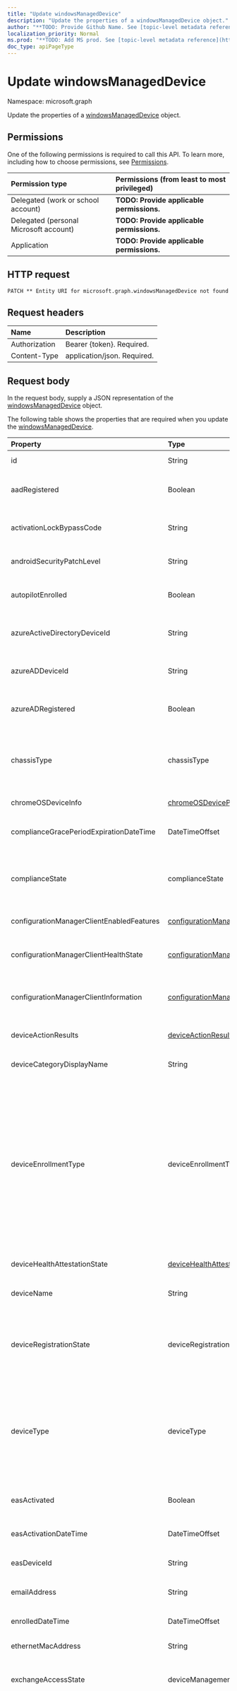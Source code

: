 ```yaml
---
title: "Update windowsManagedDevice"
description: "Update the properties of a windowsManagedDevice object."
author: "**TODO: Provide Github Name. See [topic-level metadata reference](https://msgo.azurewebsites.net/add/document/guidelines/metadata.html#topic-level-metadata)**"
localization_priority: Normal
ms.prod: "**TODO: Add MS prod. See [topic-level metadata reference](https://msgo.azurewebsites.net/add/document/guidelines/metadata.html#topic-level-metadata)**"
doc_type: apiPageType
---
```


# Update windowsManagedDevice
Namespace: microsoft.graph



Update the properties of a [windowsManagedDevice](../resources/windowsmanageddevice.md) object.

## Permissions
One of the following permissions is required to call this API. To learn more, including how to choose permissions, see [Permissions](/graph/permissions-reference).

|Permission type|Permissions (from least to most privileged)|
|:---|:---|
|Delegated (work or school account)|**TODO: Provide applicable permissions.**|
|Delegated (personal Microsoft account)|**TODO: Provide applicable permissions.**|
|Application|**TODO: Provide applicable permissions.**|

## HTTP request

<!-- {
  "blockType": "ignored"
}
-->
``` http
PATCH ** Entity URI for microsoft.graph.windowsManagedDevice not found
```

## Request headers
|Name|Description|
|:---|:---|
|Authorization|Bearer {token}. Required.|
|Content-Type|application/json. Required.|

## Request body
In the request body, supply a JSON representation of the [windowsManagedDevice](../resources/windowsmanageddevice.md) object.

The following table shows the properties that are required when you update the [windowsManagedDevice](../resources/windowsmanageddevice.md).

|Property|Type|Description|
|:---|:---|:---|
|id|String|**TODO: Add Description** Inherited from [entity](../resources/entity.md)|
|aadRegistered|Boolean|Whether the device is Azure Active Directory registered. This property is read-only. Inherited from [managedDevice](../resources/manageddevice.md)|
|activationLockBypassCode|String|Code that allows the Activation Lock on a device to be bypassed. This property is read-only. Inherited from [managedDevice](../resources/manageddevice.md)|
|androidSecurityPatchLevel|String|Android security patch level. This property is read-only. Inherited from [managedDevice](../resources/manageddevice.md)|
|autopilotEnrolled|Boolean|Reports if the managed device is enrolled via auto-pilot. This property is read-only. Inherited from [managedDevice](../resources/manageddevice.md)|
|azureActiveDirectoryDeviceId|String|The unique identifier for the Azure Active Directory device. Read only. This property is read-only. Inherited from [managedDevice](../resources/manageddevice.md)|
|azureADDeviceId|String|The unique identifier for the Azure Active Directory device. Read only. This property is read-only. Inherited from [managedDevice](../resources/manageddevice.md)|
|azureADRegistered|Boolean|Whether the device is Azure Active Directory registered. This property is read-only. Inherited from [managedDevice](../resources/manageddevice.md)|
|chassisType|chassisType|Chassis type of the device. This property is read-only. Inherited from [managedDevice](../resources/manageddevice.md). Possible values are: `unknown`, `desktop`, `laptop`, `worksWorkstation`, `enterpriseServer`, `phone`, `tablet`, `mobileOther`, `mobileUnknown`.|
|chromeOSDeviceInfo|[chromeOSDeviceProperty](../resources/chromeosdeviceproperty.md) collection|List of properties of the ChromeOS Device. Inherited from [managedDevice](../resources/manageddevice.md)|
|complianceGracePeriodExpirationDateTime|DateTimeOffset|The DateTime when device compliance grace period expires. This property is read-only. Inherited from [managedDevice](../resources/manageddevice.md)|
|complianceState|complianceState|Compliance state of the device. This property is read-only. Inherited from [managedDevice](../resources/manageddevice.md). Possible values are: `unknown`, `compliant`, `noncompliant`, `conflict`, `error`, `inGracePeriod`, `configManager`.|
|configurationManagerClientEnabledFeatures|[configurationManagerClientEnabledFeatures](../resources/configurationmanagerclientenabledfeatures.md)|ConfigrMgr client enabled features. This property is read-only. Inherited from [managedDevice](../resources/manageddevice.md)|
|configurationManagerClientHealthState|[configurationManagerClientHealthState](../resources/configurationmanagerclienthealthstate.md)|Configuration manager client health state, valid only for devices managed by MDM/ConfigMgr Agent Inherited from [managedDevice](../resources/manageddevice.md)|
|configurationManagerClientInformation|[configurationManagerClientInformation](../resources/configurationmanagerclientinformation.md)|Configuration manager client information, valid only for devices managed, duel-managed or tri-managed by ConfigMgr Agent Inherited from [managedDevice](../resources/manageddevice.md)|
|deviceActionResults|[deviceActionResult](../resources/deviceactionresult.md) collection|List of ComplexType deviceActionResult objects. This property is read-only. Inherited from [managedDevice](../resources/manageddevice.md)|
|deviceCategoryDisplayName|String|Device category display name. This property is read-only. Inherited from [managedDevice](../resources/manageddevice.md)|
|deviceEnrollmentType|deviceEnrollmentType|Enrollment type of the device. This property is read-only. Inherited from [managedDevice](../resources/manageddevice.md). Possible values are: `unknown`, `userEnrollment`, `deviceEnrollmentManager`, `appleBulkWithUser`, `appleBulkWithoutUser`, `windowsAzureADJoin`, `windowsBulkUserless`, `windowsAutoEnrollment`, `windowsBulkAzureDomainJoin`, `windowsCoManagement`, `windowsAzureADJoinUsingDeviceAuth`, `appleUserEnrollment`, `appleUserEnrollmentWithServiceAccount`, `azureAdJoinUsingAzureVmExtension`, `androidEnterpriseDedicatedDevice`, `androidEnterpriseFullyManaged`, `androidEnterpriseCorporateWorkProfile`.|
|deviceHealthAttestationState|[deviceHealthAttestationState](../resources/devicehealthattestationstate.md)|The device health attestation state. This property is read-only. Inherited from [managedDevice](../resources/manageddevice.md)|
|deviceName|String|Name of the device. This property is read-only. Inherited from [managedDevice](../resources/manageddevice.md)|
|deviceRegistrationState|deviceRegistrationState|Device registration state. This property is read-only. Inherited from [managedDevice](../resources/manageddevice.md). Possible values are: `notRegistered`, `registered`, `revoked`, `keyConflict`, `approvalPending`, `certificateReset`, `notRegisteredPendingEnrollment`, `unknown`.|
|deviceType|deviceType|Platform of the device. This property is read-only. Inherited from [managedDevice](../resources/manageddevice.md). Possible values are: `desktop`, `windowsRT`, `winMO6`, `nokia`, `windowsPhone`, `mac`, `winCE`, `winEmbedded`, `iPhone`, `iPad`, `iPod`, `android`, `iSocConsumer`, `unix`, `macMDM`, `holoLens`, `surfaceHub`, `androidForWork`, `androidEnterprise`, `windows10x`, `androidnGMS`, `chromeOS`, `linux`, `blackberry`, `palm`, `unknown`, `cloudPC`.|
|easActivated|Boolean|Whether the device is Exchange ActiveSync activated. This property is read-only. Inherited from [managedDevice](../resources/manageddevice.md)|
|easActivationDateTime|DateTimeOffset|Exchange ActivationSync activation time of the device. This property is read-only. Inherited from [managedDevice](../resources/manageddevice.md)|
|easDeviceId|String|Exchange ActiveSync Id of the device. This property is read-only. Inherited from [managedDevice](../resources/manageddevice.md)|
|emailAddress|String|Email(s) for the user associated with the device. This property is read-only. Inherited from [managedDevice](../resources/manageddevice.md)|
|enrolledDateTime|DateTimeOffset|Enrollment time of the device. This property is read-only. Inherited from [managedDevice](../resources/manageddevice.md)|
|ethernetMacAddress|String|Ethernet MAC. This property is read-only. Inherited from [managedDevice](../resources/manageddevice.md)|
|exchangeAccessState|deviceManagementExchangeAccessState|The Access State of the device in Exchange. This property is read-only. Inherited from [managedDevice](../resources/manageddevice.md). Possible values are: `none`, `unknown`, `allowed`, `blocked`, `quarantined`.|
|exchangeAccessStateReason|deviceManagementExchangeAccessStateReason|The reason for the device's access state in Exchange. This property is read-only. Inherited from [managedDevice](../resources/manageddevice.md). Possible values are: `none`, `unknown`, `exchangeGlobalRule`, `exchangeIndividualRule`, `exchangeDeviceRule`, `exchangeUpgrade`, `exchangeMailboxPolicy`, `other`, `compliant`, `notCompliant`, `notEnrolled`, `unknownLocation`, `mfaRequired`, `azureADBlockDueToAccessPolicy`, `compromisedPassword`, `deviceNotKnownWithManagedApp`.|
|exchangeLastSuccessfulSyncDateTime|DateTimeOffset|Last time the device contacted Exchange. This property is read-only. Inherited from [managedDevice](../resources/manageddevice.md)|
|freeStorageSpaceInBytes|Int64|Free Storage in Bytes. This property is read-only. Inherited from [managedDevice](../resources/manageddevice.md)|
|hardwareInformation|[hardwareInformation](../resources/hardwareinformation.md)|The hardward details for the device.  Includes information such as storage space, manufacturer, serial number, etc. This property is read-only. Inherited from [managedDevice](../resources/manageddevice.md)|
|iccid|String|Integrated Circuit Card Identifier, it is A SIM card's unique identification number. This property is read-only. Inherited from [managedDevice](../resources/manageddevice.md)|
|imei|String|IMEI. This property is read-only. Inherited from [managedDevice](../resources/manageddevice.md)|
|isEncrypted|Boolean|Device encryption status. This property is read-only. Inherited from [managedDevice](../resources/manageddevice.md)|
|isSupervised|Boolean|Device supervised status. This property is read-only. Inherited from [managedDevice](../resources/manageddevice.md)|
|jailBroken|String|whether the device is jail broken or rooted. This property is read-only. Inherited from [managedDevice](../resources/manageddevice.md)|
|joinType|joinType|Device join type Inherited from [managedDevice](../resources/manageddevice.md). Possible values are: `unknown`, `azureADJoined`, `azureADRegistered`, `hybridAzureADJoined`.|
|lastSyncDateTime|DateTimeOffset|The date and time that the device last completed a successful sync with Intune. This property is read-only. Inherited from [managedDevice](../resources/manageddevice.md)|
|lostModeState|lostModeState|Indicates if Lost mode is enabled or disabled. This property is read-only. Inherited from [managedDevice](../resources/manageddevice.md). Possible values are: `disabled`, `enabled`.|
|managedDeviceName|String|Automatically generated name to identify a device. Can be overwritten to a user friendly name. Inherited from [managedDevice](../resources/manageddevice.md)|
|managedDeviceOwnerType|managedDeviceOwnerType|Ownership of the device. Can be 'company' or 'personal' Inherited from [managedDevice](../resources/manageddevice.md). Possible values are: `unknown`, `company`, `personal`.|
|managementAgent|managementAgentType|Management channel of the device. Intune, EAS, etc. This property is read-only. Inherited from [managedDevice](../resources/manageddevice.md). Possible values are: `eas`, `mdm`, `easMdm`, `intuneClient`, `easIntuneClient`, `configurationManagerClient`, `configurationManagerClientMdm`, `configurationManagerClientMdmEas`, `unknown`, `jamf`, `googleCloudDevicePolicyController`, `microsoft365ManagedMdm`, `windowsManagementCloudApi`.|
|managementCertificateExpirationDate|DateTimeOffset|Reports device management certificate expiration date. This property is read-only. Inherited from [managedDevice](../resources/manageddevice.md)|
|managementFeatures|managedDeviceManagementFeatures|Device management features Inherited from [managedDevice](../resources/manageddevice.md). Possible values are: `none`, `microsoftManagedDesktop`.|
|managementState|managementState|Management state of the device. This property is read-only. Inherited from [managedDevice](../resources/manageddevice.md). Possible values are: `managed`, `retirePending`, `retireFailed`, `wipePending`, `wipeFailed`, `unhealthy`, `deletePending`, `retireIssued`, `wipeIssued`, `wipeCanceled`, `retireCanceled`, `discovered`.|
|manufacturer|String|Manufacturer of the device. This property is read-only. Inherited from [managedDevice](../resources/manageddevice.md)|
|meid|String|MEID. This property is read-only. Inherited from [managedDevice](../resources/manageddevice.md)|
|model|String|Model of the device. This property is read-only. Inherited from [managedDevice](../resources/manageddevice.md)|
|notes|String|Notes on the device created by IT Admin Inherited from [managedDevice](../resources/manageddevice.md)|
|operatingSystem|String|Operating system of the device. Windows, iOS, etc. This property is read-only. Inherited from [managedDevice](../resources/manageddevice.md)|
|osVersion|String|Operating system version of the device. This property is read-only. Inherited from [managedDevice](../resources/manageddevice.md)|
|ownerType|ownerType|Ownership of the device. Can be 'company' or 'personal' Inherited from [managedDevice](../resources/manageddevice.md). Possible values are: `unknown`, `company`, `personal`.|
|partnerReportedThreatState|managedDevicePartnerReportedHealthState|Indicates the threat state of a device when a Mobile Threat Defense partner is in use by the account and device. Read Only. This property is read-only. Inherited from [managedDevice](../resources/manageddevice.md). Possible values are: `unknown`, `activated`, `deactivated`, `secured`, `lowSeverity`, `mediumSeverity`, `highSeverity`, `unresponsive`, `compromised`, `misconfigured`.|
|phoneNumber|String|Phone number of the device. This property is read-only. Inherited from [managedDevice](../resources/manageddevice.md)|
|physicalMemoryInBytes|Int64|Total Memory in Bytes. This property is read-only. Inherited from [managedDevice](../resources/manageddevice.md)|
|preferMdmOverGroupPolicyAppliedDateTime|DateTimeOffset|Reports the DateTime the preferMdmOverGroupPolicy setting was set.  When set, the Intune MDM settings will override Group Policy settings if there is a conflict. Read Only. This property is read-only. Inherited from [managedDevice](../resources/manageddevice.md)|
|processorArchitecture|managedDeviceArchitecture|Processor architecture. This property is read-only. Inherited from [managedDevice](../resources/manageddevice.md). Possible values are: `unknown`, `x86`, `x64`, `arm`, `arM64`.|
|remoteAssistanceSessionErrorDetails|String|An error string that identifies issues when creating Remote Assistance session objects. This property is read-only. Inherited from [managedDevice](../resources/manageddevice.md)|
|remoteAssistanceSessionUrl|String|Url that allows a Remote Assistance session to be established with the device. This property is read-only. Inherited from [managedDevice](../resources/manageddevice.md)|
|requireUserEnrollmentApproval|Boolean|Reports if the managed iOS device is user approval enrollment. This property is read-only. Inherited from [managedDevice](../resources/manageddevice.md)|
|retireAfterDateTime|DateTimeOffset|Indicates the time after when a device will be auto retired because of scheduled action. This property is read-only. Inherited from [managedDevice](../resources/manageddevice.md)|
|roleScopeTagIds|String collection|List of Scope Tag IDs for this Device instance. Inherited from [managedDevice](../resources/manageddevice.md)|
|serialNumber|String|SerialNumber. This property is read-only. Inherited from [managedDevice](../resources/manageddevice.md)|
|skuFamily|String|Device sku family Inherited from [managedDevice](../resources/manageddevice.md)|
|skuNumber|Int32|Device sku number, see also: https://docs.microsoft.com/en-us/windows/win32/api/sysinfoapi/nf-sysinfoapi-getproductinfo. Valid values 0 to 2147483647. This property is read-only. Inherited from [managedDevice](../resources/manageddevice.md)|
|specificationVersion|String|Specification version. This property is read-only. Inherited from [managedDevice](../resources/manageddevice.md)|
|subscriberCarrier|String|Subscriber Carrier. This property is read-only. Inherited from [managedDevice](../resources/manageddevice.md)|
|totalStorageSpaceInBytes|Int64|Total Storage in Bytes. This property is read-only. Inherited from [managedDevice](../resources/manageddevice.md)|
|udid|String|Unique Device Identifier for iOS and macOS devices. This property is read-only. Inherited from [managedDevice](../resources/manageddevice.md)|
|userDisplayName|String|User display name. This property is read-only. Inherited from [managedDevice](../resources/manageddevice.md)|
|userId|String|Unique Identifier for the user associated with the device. This property is read-only. Inherited from [managedDevice](../resources/manageddevice.md)|
|userPrincipalName|String|Device user principal name. This property is read-only. Inherited from [managedDevice](../resources/manageddevice.md)|
|usersLoggedOn|[loggedOnUser](../resources/loggedonuser.md) collection|Indicates the last logged on users of a device. This property is read-only. Inherited from [managedDevice](../resources/manageddevice.md)|
|wiFiMacAddress|String|Wi-Fi MAC. This property is read-only. Inherited from [managedDevice](../resources/manageddevice.md)|
|windowsActiveMalwareCount|Int32|Count of active malware for this windows device. This property is read-only. Inherited from [managedDevice](../resources/manageddevice.md)|
|windowsRemediatedMalwareCount|Int32|Count of remediated malware for this windows device. This property is read-only. Inherited from [managedDevice](../resources/manageddevice.md)|



## Response

If successful, this method returns a `200 OK` response code and an updated [windowsManagedDevice](../resources/windowsmanageddevice.md) object in the response body.

## Examples

### Request
<!-- {
  "blockType": "request",
  "name": "update_windowsmanageddevice"
}
-->
``` http
PATCH https://graph.microsoft.com/v1.0** Entity URI for microsoft.graph.windowsManagedDevice not found
Content-Type: application/json
Content-length: 3448

{
  "@odata.type": "#microsoft.graph.windowsManagedDevice",
  "aadRegistered": "Boolean",
  "activationLockBypassCode": "String",
  "androidSecurityPatchLevel": "String",
  "autopilotEnrolled": "Boolean",
  "azureActiveDirectoryDeviceId": "String",
  "azureADDeviceId": "String",
  "azureADRegistered": "Boolean",
  "chassisType": "String",
  "chromeOSDeviceInfo": [
    {
      "@odata.type": "microsoft.graph.chromeOSDeviceProperty"
    }
  ],
  "complianceGracePeriodExpirationDateTime": "String (timestamp)",
  "complianceState": "String",
  "configurationManagerClientEnabledFeatures": {
    "@odata.type": "microsoft.graph.configurationManagerClientEnabledFeatures"
  },
  "configurationManagerClientHealthState": {
    "@odata.type": "microsoft.graph.configurationManagerClientHealthState"
  },
  "configurationManagerClientInformation": {
    "@odata.type": "microsoft.graph.configurationManagerClientInformation"
  },
  "deviceActionResults": [
    {
      "@odata.type": "microsoft.graph.deviceActionResult"
    }
  ],
  "deviceCategoryDisplayName": "String",
  "deviceEnrollmentType": "String",
  "deviceHealthAttestationState": {
    "@odata.type": "microsoft.graph.deviceHealthAttestationState"
  },
  "deviceName": "String",
  "deviceRegistrationState": "String",
  "deviceType": "String",
  "easActivated": "Boolean",
  "easActivationDateTime": "String (timestamp)",
  "easDeviceId": "String",
  "emailAddress": "String",
  "enrolledDateTime": "String (timestamp)",
  "ethernetMacAddress": "String",
  "exchangeAccessState": "String",
  "exchangeAccessStateReason": "String",
  "exchangeLastSuccessfulSyncDateTime": "String (timestamp)",
  "freeStorageSpaceInBytes": "Integer",
  "hardwareInformation": {
    "@odata.type": "microsoft.graph.hardwareInformation"
  },
  "iccid": "String",
  "imei": "String",
  "isEncrypted": "Boolean",
  "isSupervised": "Boolean",
  "jailBroken": "String",
  "joinType": "String",
  "lastSyncDateTime": "String (timestamp)",
  "lostModeState": "String",
  "managedDeviceName": "String",
  "managedDeviceOwnerType": "String",
  "managementAgent": "String",
  "managementCertificateExpirationDate": "String (timestamp)",
  "managementFeatures": "String",
  "managementState": "String",
  "manufacturer": "String",
  "meid": "String",
  "model": "String",
  "notes": "String",
  "operatingSystem": "String",
  "osVersion": "String",
  "ownerType": "String",
  "partnerReportedThreatState": "String",
  "phoneNumber": "String",
  "physicalMemoryInBytes": "Integer",
  "preferMdmOverGroupPolicyAppliedDateTime": "String (timestamp)",
  "processorArchitecture": "String",
  "remoteAssistanceSessionErrorDetails": "String",
  "remoteAssistanceSessionUrl": "String",
  "requireUserEnrollmentApproval": "Boolean",
  "retireAfterDateTime": "String (timestamp)",
  "roleScopeTagIds": [
    "String"
  ],
  "serialNumber": "String",
  "skuFamily": "String",
  "skuNumber": "Integer",
  "specificationVersion": "String",
  "subscriberCarrier": "String",
  "totalStorageSpaceInBytes": "Integer",
  "udid": "String",
  "userDisplayName": "String",
  "userId": "String",
  "userPrincipalName": "String",
  "usersLoggedOn": [
    {
      "@odata.type": "microsoft.graph.loggedOnUser"
    }
  ],
  "wiFiMacAddress": "String",
  "windowsActiveMalwareCount": "Integer",
  "windowsRemediatedMalwareCount": "Integer"
}
```


### Response
**Note:** The response object shown here might be shortened for readability.
<!-- {
  "blockType": "response",
  "truncated": true
}
-->
``` http
HTTP/1.1 200 OK
Content-Type: application/json

{
  "@odata.type": "#microsoft.graph.windowsManagedDevice",
  "id": "e30e47b3-47b3-e30e-b347-0ee3b3470ee3",
  "aadRegistered": "Boolean",
  "activationLockBypassCode": "String",
  "androidSecurityPatchLevel": "String",
  "autopilotEnrolled": "Boolean",
  "azureActiveDirectoryDeviceId": "String",
  "azureADDeviceId": "String",
  "azureADRegistered": "Boolean",
  "chassisType": "String",
  "chromeOSDeviceInfo": [
    {
      "@odata.type": "microsoft.graph.chromeOSDeviceProperty"
    }
  ],
  "complianceGracePeriodExpirationDateTime": "String (timestamp)",
  "complianceState": "String",
  "configurationManagerClientEnabledFeatures": {
    "@odata.type": "microsoft.graph.configurationManagerClientEnabledFeatures"
  },
  "configurationManagerClientHealthState": {
    "@odata.type": "microsoft.graph.configurationManagerClientHealthState"
  },
  "configurationManagerClientInformation": {
    "@odata.type": "microsoft.graph.configurationManagerClientInformation"
  },
  "deviceActionResults": [
    {
      "@odata.type": "microsoft.graph.deviceActionResult"
    }
  ],
  "deviceCategoryDisplayName": "String",
  "deviceEnrollmentType": "String",
  "deviceHealthAttestationState": {
    "@odata.type": "microsoft.graph.deviceHealthAttestationState"
  },
  "deviceName": "String",
  "deviceRegistrationState": "String",
  "deviceType": "String",
  "easActivated": "Boolean",
  "easActivationDateTime": "String (timestamp)",
  "easDeviceId": "String",
  "emailAddress": "String",
  "enrolledDateTime": "String (timestamp)",
  "ethernetMacAddress": "String",
  "exchangeAccessState": "String",
  "exchangeAccessStateReason": "String",
  "exchangeLastSuccessfulSyncDateTime": "String (timestamp)",
  "freeStorageSpaceInBytes": "Integer",
  "hardwareInformation": {
    "@odata.type": "microsoft.graph.hardwareInformation"
  },
  "iccid": "String",
  "imei": "String",
  "isEncrypted": "Boolean",
  "isSupervised": "Boolean",
  "jailBroken": "String",
  "joinType": "String",
  "lastSyncDateTime": "String (timestamp)",
  "lostModeState": "String",
  "managedDeviceName": "String",
  "managedDeviceOwnerType": "String",
  "managementAgent": "String",
  "managementCertificateExpirationDate": "String (timestamp)",
  "managementFeatures": "String",
  "managementState": "String",
  "manufacturer": "String",
  "meid": "String",
  "model": "String",
  "notes": "String",
  "operatingSystem": "String",
  "osVersion": "String",
  "ownerType": "String",
  "partnerReportedThreatState": "String",
  "phoneNumber": "String",
  "physicalMemoryInBytes": "Integer",
  "preferMdmOverGroupPolicyAppliedDateTime": "String (timestamp)",
  "processorArchitecture": "String",
  "remoteAssistanceSessionErrorDetails": "String",
  "remoteAssistanceSessionUrl": "String",
  "requireUserEnrollmentApproval": "Boolean",
  "retireAfterDateTime": "String (timestamp)",
  "roleScopeTagIds": [
    "String"
  ],
  "serialNumber": "String",
  "skuFamily": "String",
  "skuNumber": "Integer",
  "specificationVersion": "String",
  "subscriberCarrier": "String",
  "totalStorageSpaceInBytes": "Integer",
  "udid": "String",
  "userDisplayName": "String",
  "userId": "String",
  "userPrincipalName": "String",
  "usersLoggedOn": [
    {
      "@odata.type": "microsoft.graph.loggedOnUser"
    }
  ],
  "wiFiMacAddress": "String",
  "windowsActiveMalwareCount": "Integer",
  "windowsRemediatedMalwareCount": "Integer"
}
```


